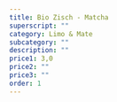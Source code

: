 ```yaml
---
title: Bio Zisch - Matcha
superscript: ""
category: Limo & Mate
subcategory: ""
description: ""
price1: 3,0
price2: ""
price3: ""
order: 1
---
```

